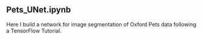 ## Pets_UNet.ipynb
Here I build a network for image segmentation of Oxford Pets data following a TensorFlow Tutorial.

